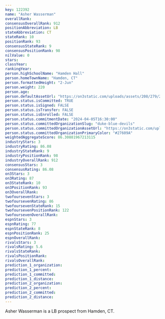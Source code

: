 ```yaml
---
key: 122392
name: "Asher Wasserman"
overallRank: 
consensusOverallRank: 912
positionAbbreviation: LB
stateAbbreviation: CT
stateRank: 10
positionRank: 93
consensusStateRank: 9
consensusPositionRank: 98
nilValue: 0
stars: 
classYear: 
rankingYear: 
person.highSchoolName: "Hamden Hall"
person.homeTownName: "Hamden, CT"
person.formattedHeight: "2-Jun"
person.weight: 220
person.age: 
person.defaultAssetUrl: "https://on3static.com/uploads/assets/208/279/279208.png"
person.status.isCommitted: TRUE
person.status.isSigned: FALSE
person.status.isTransfer: FALSE
person.status.isEnrolled: FALSE
person.status.commitmentDate: "2024-04-05T16:30:00"
person.status.committedOrganizationSlug: "duke-blue-devils"
person.status.committedOrganizationAssetUrl: "https://on3static.com/uploads/assets/912/149/149912.svg"
person.status.committedOrganizationPrimaryColor: "#27609A"
weightedAggregateScore: 86.30881967213115
industryStars: 3
industryRating: 86.08
industryStateRank: 9
industryPositionRank: 98
industryOverallRank: 912
consensusStars: 3
consensusRating: 86.08
on3Stars: 3
on3Rating: 87
on3StateRank: 10
on3PositionRank: 93
on3OverallRank: 
twofoursevenStars: 3
twofoursevenRating: 86
twofoursevenStateRank: 15
twofoursevenPositionRank: 122
twofoursevenOverallRank: 
espnStars: 3
espnRating: 77
espnStateRank: 8
espnPositionRank: 25
espnOverallRank: 
rivalsStars: 3
rivalsRating: 5.6
rivalsStateRank: 
rivalsPositionRank: 
rivalsOverallRank: 
prediction_1_organization: 
prediction_1_percent: 
prediction_1_committed: 
prediction_1_distance: 
prediction_2_organization: 
prediction_2_percent: 
prediction_2_committed: 
prediction_2_distance: 
---
```

Asher Wasserman is a LB prospect from Hamden, CT.